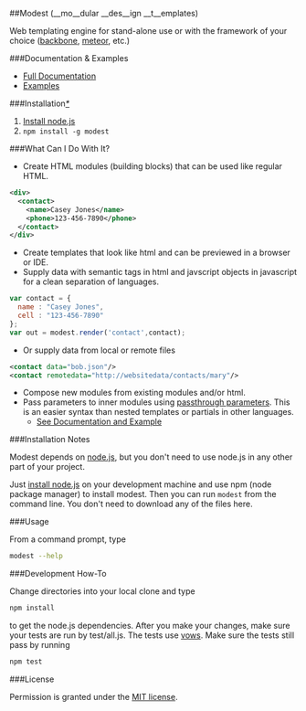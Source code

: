 ##Modest 
(__mo__dular __des__ign __t__emplates)

Web templating engine for stand-alone use or with the framework of your choice ([backbone](https://github.com/documentcloud/backbone), [meteor](https://github.com/meteor/meteor), etc.)

###Documentation & Examples
* [Full Documentation](https://github.com/sweedl/modest/wiki/Documentation)
* [Examples](https://github.com/sweedl/modest/wiki/Examples)

###Installation[_*_](#installation-notes)

1. [Install node.js](http://nodejs.org/#download)
2. ``npm install -g modest``

###What Can I Do With It?
* Create HTML modules (building blocks) that can be used like regular HTML.

```xml
<div>
  <contact>
    <name>Casey Jones</name>
    <phone>123-456-7890</phone>
  </contact>
</div>
```
* Create templates that look like html and can be previewed in a browser or IDE.
* Supply data with semantic tags in html and javscript objects in javascript for a clean separation of languages.

```javascript
var contact = {
  name : "Casey Jones",
  cell : "123-456-7890"
};
var out = modest.render('contact',contact);
```
* Or supply data from local or remote files

```xml
<contact data="bob.json"/>
<contact remotedata="http://websitedata/contacts/mary"/>
```
* Compose new modules from existing modules and/or html.
* Pass parameters to inner modules using [passthrough parameters](https://github.com/sweedl/modest/wiki/Documentation#wiki-passthrough-parameters).
This is an easier syntax than nested templates or partials in other languages.
  * [See Documentation and Example](https://github.com/sweedl/modest/wiki/Documentation#wiki-passthrough-parameters)

###Installation Notes<a id="installation-notes"/>

Modest depends on [node.js](https://github.com/joyent/node), but you don't need to use node.js in any other part of your project. 

Just [install node.js](http://nodejs.org/#download) on your development machine and use npm (node package manager) to install modest.
Then you can run ``modest`` from the command line.
You don't need to download any of the files here.

###Usage

From a command prompt, type
```bash
modest --help
```

###Development How-To

Change directories into your local clone and type
```bash
npm install
```
to get the node.js dependencies.  After you make your changes, make sure your tests are run by test/all.js.  The tests use [vows](http://vowsjs.org).  Make sure the tests still pass by running
```bash
npm test
```

###License

Permission is granted under the [MIT license](https://github.com/sweedl/modest/blob/master/LICENSE).
